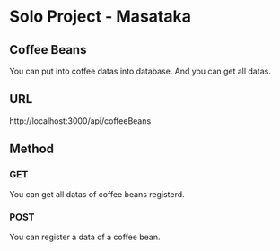 # Solo Project - Masataka

## Coffee Beans
You can put into coffee datas into database. And you can get all datas.

## URL
http://localhost:3000/api/coffeeBeans

## Method
### GET
You can get all datas of coffee beans registerd.

### POST
You can register a data of a coffee bean.
